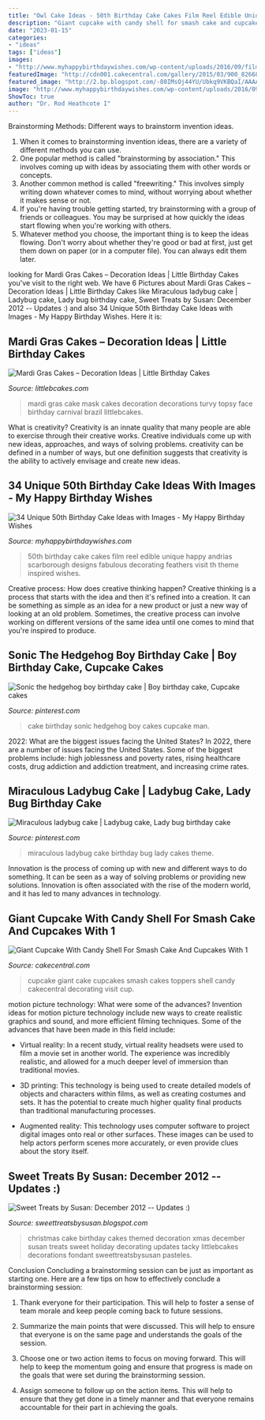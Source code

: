 ```yaml
---
title: "Owl Cake Ideas - 50th Birthday Cake Cakes Film Reel Edible Unique Happy Andrias Scarborough Designs Fabulous Decorating Feathers Visit Th Theme Inspired Wishes"
description: "Giant cupcake with candy shell for smash cake and cupcakes with 1"
date: "2023-01-15"
categories:
- "ideas"
tags: ["ideas"]
images:
- "http://www.myhappybirthdaywishes.com/wp-content/uploads/2016/09/film-reel-50th-birthday-cakes.jpg"
featuredImage: "http://cdn001.cakecentral.com/gallery/2015/03/900_826685qu5X_giant-cupcake-with-candy-shell-for-smash-cake-and-cupcakes-with-1-toppers.jpg"
featured_image: "http://2.bp.blogspot.com/-80IMsOj44YU/Ubkq9VKBQaI/AAAAAAAABC0/h94sY0UCer8/s1600/christmas+birthday+cake.jpg"
image: "http://www.myhappybirthdaywishes.com/wp-content/uploads/2016/09/film-reel-50th-birthday-cakes.jpg"
ShowToc: true
author: "Dr. Rod Heathcote I"
---
```



Brainstorming Methods: Different ways to brainstorm invention ideas.
1. When it comes to brainstorming invention ideas, there are a variety of different methods you can use.
2. One popular method is called "brainstorming by association." This involves coming up with ideas by associating them with other words or concepts.
3. Another common method is called "freewriting." This involves simply writing down whatever comes to mind, without worrying about whether it makes sense or not.
4. If you're having trouble getting started, try brainstorming with a group of friends or colleagues. You may be surprised at how quickly the ideas start flowing when you're working with others.
5. Whatever method you choose, the important thing is to keep the ideas flowing. Don't worry about whether they're good or bad at first, just get them down on paper (or in a computer file). You can always edit them later.

	

		
looking for Mardi Gras Cakes – Decoration Ideas | Little Birthday Cakes you've visit to the right web. We have 6 Pictures about Mardi Gras Cakes – Decoration Ideas | Little Birthday Cakes like Miraculous ladybug cake | Ladybug cake, Lady bug birthday cake, Sweet Treats by Susan: December 2012 -- Updates :) and also 34 Unique 50th Birthday Cake Ideas with Images - My Happy Birthday Wishes. Here it is:
		
    
## Mardi Gras Cakes – Decoration Ideas | Little Birthday Cakes

<img loading=lazy src="http://www.littlebcakes.com/wp-content/uploads/2013/08/Mardi-Gras-Cake-Decorations.jpg" onerror="this.onerror=null;this.src='https://tse3.mm.bing.net/th?id=OIP.oRNoho9BAPNzrAoazXhNIwHaJ4&amp;pid=15.1';" alt="Mardi Gras Cakes – Decoration Ideas | Little Birthday Cakes">

_Source: littlebcakes.com_

>mardi gras cake mask cakes decoration decorations turvy topsy face birthday carnival brazil littlebcakes. 

	

What is creativity?
Creativity is an innate quality that many people are able to exercise through their creative works. Creative individuals come up with new ideas, approaches, and ways of solving problems. creativity can be defined in a number of ways, but one definition suggests that creativity is the ability to actively envisage and create new ideas.

    
## 34 Unique 50th Birthday Cake Ideas With Images - My Happy Birthday Wishes

<img loading=lazy src="http://www.myhappybirthdaywishes.com/wp-content/uploads/2016/09/film-reel-50th-birthday-cakes.jpg" onerror="this.onerror=null;this.src='https://tse1.mm.bing.net/th?id=OIP.Ye_YtOz9iWHMxOSRdnx9yQHaJ6&amp;pid=15.1';" alt="34 Unique 50th Birthday Cake Ideas with Images - My Happy Birthday Wishes">

_Source: myhappybirthdaywishes.com_

>50th birthday cake cakes film reel edible unique happy andrias scarborough designs fabulous decorating feathers visit th theme inspired wishes. 

	

Creative process: How does creative thinking happen?
Creative thinking is a process that starts with the idea and then it's refined into a creation. It can be something as simple as an idea for a new product or just a new way of looking at an old problem. Sometimes, the creative process can involve working on different versions of the same idea until one comes to mind that you're inspired to produce.

    
## Sonic The Hedgehog Boy Birthday Cake | Boy Birthday Cake, Cupcake Cakes

<img loading=lazy src="https://i.pinimg.com/originals/7e/da/a6/7edaa60662af73cd11b88fac8bcba367.jpg" onerror="this.onerror=null;this.src='https://tse3.mm.bing.net/th?id=OIP.c9r-MMV9SMVl0oOJWnPsVgHaJ4&amp;pid=15.1';" alt="Sonic the hedgehog boy birthday cake | Boy birthday cake, Cupcake cakes">

_Source: pinterest.com_

>cake birthday sonic hedgehog boy cakes cupcake man. 

	

2022: What are the biggest issues facing the United States?
In 2022, there are a number of issues facing the United States. Some of the biggest problems include: high joblessness and poverty rates, rising healthcare costs, drug addiction and addiction treatment, and increasing crime rates.

    
## Miraculous Ladybug Cake | Ladybug Cake, Lady Bug Birthday Cake

<img loading=lazy src="https://i.pinimg.com/736x/4a/77/8e/4a778e7c6faadd3b6fd1b55ed6bdd09f.jpg" onerror="this.onerror=null;this.src='https://tse3.mm.bing.net/th?id=OIP.E4MhyYTVXkl427t6yBulagHaJ3&amp;pid=15.1';" alt="Miraculous ladybug cake | Ladybug cake, Lady bug birthday cake">

_Source: pinterest.com_

>miraculous ladybug cake birthday bug lady cakes theme. 

	

Innovation is the process of coming up with new and different ways to do something. It can be seen as a way of solving problems or providing new solutions. Innovation is often associated with the rise of the modern world, and it has led to many advances in technology.

    
## Giant Cupcake With Candy Shell For Smash Cake And Cupcakes With 1

<img loading=lazy src="http://cdn001.cakecentral.com/gallery/2015/03/900_826685qu5X_giant-cupcake-with-candy-shell-for-smash-cake-and-cupcakes-with-1-toppers.jpg" onerror="this.onerror=null;this.src='https://tse4.mm.bing.net/th?id=OIP.sMoRkpw0aTK-u8EzM6m9VAHaLI&amp;pid=15.1';" alt="Giant Cupcake With Candy Shell For Smash Cake And Cupcakes With 1">

_Source: cakecentral.com_

>cupcake giant cake cupcakes smash cakes toppers shell candy cakecentral decorating visit cup. 

	

motion picture technology: What were some of the advances?
Invention ideas for motion picture technology include new ways to create realistic graphics and sound, and more efficient filming techniques. Some of the advances that have been made in this field include: 
- Virtual reality: In a recent study, virtual reality headsets were used to film a movie set in another world. The experience was incredibly realistic, and allowed for a much deeper level of immersion than traditional movies. 

- 3D printing: This technology is being used to create detailed models of objects and characters within films, as well as creating costumes and sets. It has the potential to create much higher quality final products than traditional manufacturing processes. 

- Augmented reality: This technology uses computer software to project digital images onto real or other surfaces. These images can be used to help actors perform scenes more accurately, or even provide clues about the story itself.

    
## Sweet Treats By Susan: December 2012 -- Updates :)

<img loading=lazy src="http://2.bp.blogspot.com/-80IMsOj44YU/Ubkq9VKBQaI/AAAAAAAABC0/h94sY0UCer8/s1600/christmas+birthday+cake.jpg" onerror="this.onerror=null;this.src='https://tse2.mm.bing.net/th?id=OIP.4ZjmIj7Z9mHDUGE-D79wbAHaHp&amp;pid=15.1';" alt="Sweet Treats by Susan: December 2012 -- Updates :)">

_Source: sweettreatsbysusan.blogspot.com_

>christmas cake birthday cakes themed decoration xmas december susan treats sweet holiday decorating updates tacky littlebcakes decorations fondant sweettreatsbysusan pasteles. 

	

Conclusion
Concluding a brainstorming session can be just as important as starting one. Here are a few tips on how to effectively conclude a brainstorming session:
1. Thank everyone for their participation. This will help to foster a sense of team morale and keep people coming back to future sessions.

2. Summarize the main points that were discussed. This will help to ensure that everyone is on the same page and understands the goals of the session.

3. Choose one or two action items to focus on moving forward. This will help to keep the momentum going and ensure that progress is made on the goals that were set during the brainstorming session.

4. Assign someone to follow up on the action items. This will help to ensure that they get done in a timely manner and that everyone remains accountable for their part in achieving the goals.

